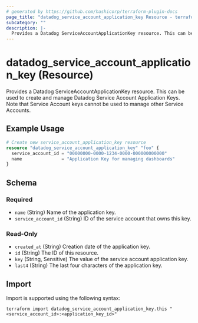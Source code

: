 ```yaml
---
# generated by https://github.com/hashicorp/terraform-plugin-docs
page_title: "datadog_service_account_application_key Resource - terraform-provider-datadog"
subcategory: ""
description: |-
  Provides a Datadog ServiceAccountApplicationKey resource. This can be used to create and manage Datadog Service Account Application Keys. Note that Service Account keys cannot be used to manage other Service Accounts.
---
```


# datadog_service_account_application_key (Resource)

Provides a Datadog ServiceAccountApplicationKey resource. This can be used to create and manage Datadog Service Account Application Keys. Note that Service Account keys cannot be used to manage other Service Accounts.

## Example Usage

```terraform
# Create new service_account_application_key resource
resource "datadog_service_account_application_key" "foo" {
  service_account_id = "00000000-0000-1234-0000-000000000000"
  name               = "Application Key for managing dashboards"
}
```

<!-- schema generated by tfplugindocs -->
## Schema

### Required

- `name` (String) Name of the application key.
- `service_account_id` (String) ID of the service account that owns this key.

### Read-Only

- `created_at` (String) Creation date of the application key.
- `id` (String) The ID of this resource.
- `key` (String, Sensitive) The value of the service account application key.
- `last4` (String) The last four characters of the application key.

## Import

Import is supported using the following syntax:

```shell
terraform import datadog_service_account_application_key.this "<service_account_id>:<application_key_id>"
```
